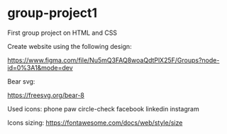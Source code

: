 # group-project1

First group project on HTML and CSS

Create website using the following design:

https://www.figma.com/file/Nu5mQ3FAQ8woaQdtPlX25F/Groups?node-id=0%3A1&mode=dev

Bear svg:

https://freesvg.org/bear-8

Used icons: phone paw circle-check facebook linkedin instagram

Icons sizing: https://fontawesome.com/docs/web/style/size
